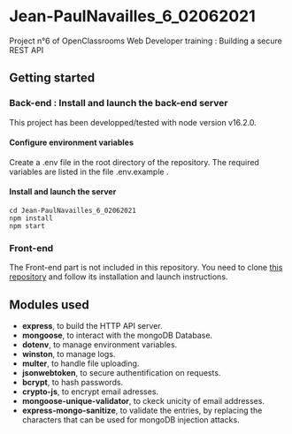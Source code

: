 # Jean-PaulNavailles_6_02062021
Project n°6 of OpenClassrooms Web Developer training : Building a secure REST API

## Getting started

### Back-end : Install and launch the back-end server

This project has been developped/tested with node version v16.2.0.

#### Configure environment variables

Create a .env file in the root directory of the repository. 
The required variables are listed in the file .env.example .

#### Install and launch the server
```
cd Jean-PaulNavailles_6_02062021
npm install
npm start
```

### Front-end

The Front-end part is not included in this repository. 
You need to clone [this repository](https://github.com/OpenClassrooms-Student-Center/dwj-projet6) and follow its installation and launch instructions.


## Modules used
- **express**, to build the HTTP API server.
- **mongoose**, to interact with the mongoDB Database.
- **dotenv**, to manage environment variables.
- **winston**, to manage logs.
- **multer**, to handle file uploading.
- **jsonwebtoken**, to secure authentification on requests.
- **bcrypt**,  to hash passwords.
- **crypto-js**,  to encrypt email adresses.
- **mongoose-unique-validator**, to ckeck unicity of email addresses.
- **express-mongo-sanitize**, to validate the entries, by replacing the characters that can be used for mongoDB injection attacks.

